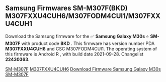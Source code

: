 <h2>Samsung Firmwares SM-M307F(BKD) M307FXXU4CUH6/M307FODM4CUI1/M307FXXU4CUH1</h2>
Download the Samsung firmware for the ✅ <strong>Samsung Galaxy M30s </strong> ⭐ <strong>SM-M307F</strong> with product code <strong>BKD</strong> . This firmware has version number PDA <strong>M307FXXU4CUH6</strong> and CSC M307FODM4CUI1. The operating system of this firmware is Android R , with build date 2021-09-28. Changelist <strong>22430363</strong>.


[SM-M307F](https://samfirm.shop/samsung/model/SM-M307F)
[M307FXXU4CUH6](https://samfirm.shop/samsung/pda/M307FXXU4CUH6)
[Download Firmware Samsung Galaxy M30s SM-M307F](https://samfirm.shop/samsung/firmware/460703)
